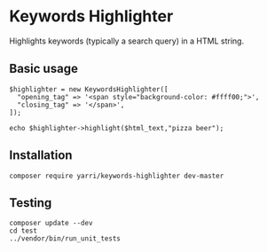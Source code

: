 Keywords Highlighter
====================

Highlights keywords (typically a search query) in a HTML string.

Basic usage
-----------

    $highlighter = new KeywordsHighlighter([
      "opening_tag" => '<span style="background-color: #ffff00;">',
      "closing_tag" => '</span>',
    ]);

    echo $highlighter->highlight($html_text,"pizza beer");

Installation
------------

    composer require yarri/keywords-highlighter dev-master

Testing
-------

    composer update --dev
    cd test
    ../vendor/bin/run_unit_tests

[//]: # ( vim: set ts=2 et: )

